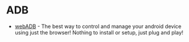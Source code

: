 # ADB

-   [webADB](https://app.webadb.com/) - The best way to control and manage your android device using just the browser! Nothing to install or setup, just plug and play!
